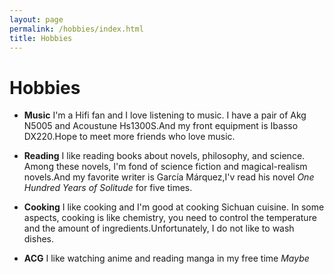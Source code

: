 ```yaml
---
layout: page
permalink: /hobbies/index.html
title: Hobbies
---
```


# Hobbies
- **Music** I'm a Hifi fan and I love listening to music. I have a pair of Akg N5005 and Acoustune Hs1300S.And my front equipment is Ibasso DX220.Hope to meet more friends who love music.

- **Reading** I like reading books about novels, philosophy, and science. Among these novels, I'm fond of science fiction and magical-realism novels.And my favorite writer is García Márquez,I'v read his novel *One Hundred Years of Solitude* for five times.

- **Cooking** I like cooking and I'm good at cooking Sichuan cuisine. In some aspects, cooking is like chemistry, you need to control the temperature and the amount of ingredients.Unfortunately, I do not like to wash dishes.

- **ACG** I like watching anime and reading manga in my free time *Maybe*





<!-- Calendly inline widget begin -->

<div class="calendly-inline-widget" data-url="https://calendly.com/lancecai/meet-with-lance" style="min-width:320px;height:630px;"></div>
<script type="text/javascript" src="https://assets.calendly.com/assets/external/widget.js" async></script>
<!-- Calendly inline widget end -->

